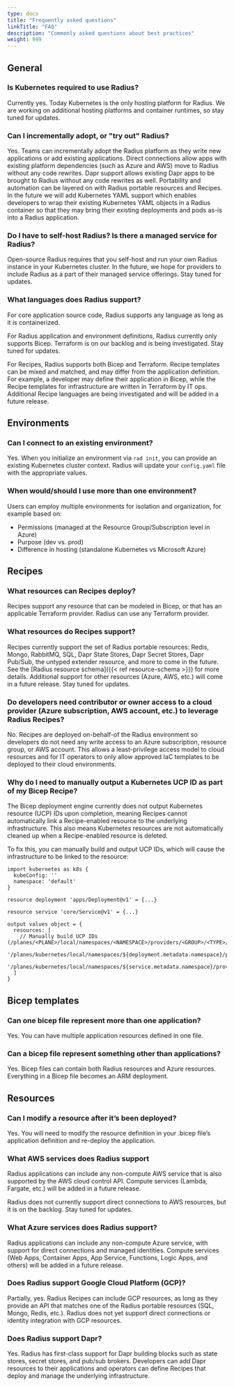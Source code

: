```yaml
---
type: docs
title: "Frequently asked questions"
linkTitle: "FAQ"
description: "Commonly asked questions about best practices"
weight: 999
---
```


## General

### Is Kubernetes required to use Radius? 

Currently yes. Today Kubernetes is the only hosting platform for Radius. We are working on additional hosting platforms and container runtimes, so stay tuned for updates. 

### Can I incrementally adopt, or "try out" Radius?

Yes. Teams can incrementally adopt the Radius platform as they write new applications or add existing applications. Direct connections allow apps with existing platform dependencies (such as Azure and AWS) move to Radius without any code rewrites. Dapr support allows existing Dapr apps to be brought to Radius without any code rewrites as well. Portability and automation can be layered on with Radius portable resources and Recipes. In the future we will add Kubernetes YAML support which enables developers to wrap their existing Kubernetes YAML objects in a Radius container so that they may bring their existing deployments and pods as-is into a Radius application.

### Do I have to self-host Radius? Is there a managed service for Radius? 

Open-source Radius requires that you self-host and run your own Radius instance in your Kubernetes cluster. In the future, we hope for providers to include Radius as a part of their managed service offerings. Stay tuned for updates.

### What languages does Radius support? 

For core application source code, Radius supports any language as long as it is containerized. 

For Radius application and environment definitions, Radius currently only supports Bicep. Terraform is on our backlog and is being investigated. Stay tuned for updates. 

For Recipes, Radius supports both Bicep and Terraform. Recipe templates can be mixed and matched, and may differ from the application definition. For example, a developer may define their application in Bicep, while the Recipe templates for infrastructure are written in Terraform by IT ops. Additional Recipe languages are being investigated and will be added in a future release.

## Environments

### Can I connect to an existing environment?

Yes. When you initialize an environment via `rad init`, you can provide an existing Kubernetes cluster context. Radius will update your `config.yaml` file with the appropriate values.

### When would/should I use more than one environment?

Users can employ multiple environments for isolation and organization, for example based on:
- Permissions (managed at the Resource Group/Subscription level in Azure)
- Purpose (dev vs. prod)
- Difference in hosting (standalone Kubernetes vs Microsoft Azure)

## Recipes

### What resources can Recipes deploy? 

Recipes support any resource that can be modeled in Bicep, or that has an applicable Terraform provider. Radius can use any Terraform provider. 

### What resources do Recipes support?

Recipes currently support the set of Radius portable resources: Redis, Mongo, RabbitMQ, SQL, Dapr State Stores, Dapr Secret Stores, Dapr Pub/Sub, the untyped extender resource, and more to come in the future. See the [Radius resource schema]({{< ref resource-schema >}}) for more details. Additional support for other resources (Azure, AWS, etc.) will come in a future release. Stay tuned for updates. 

### Do developers need contributor or owner access to a cloud provider (Azure subscription, AWS account, etc.) to leverage Radius Recipes? 

No. Recipes are deployed on-behalf-of the Radius environment so developers do not need any write access to an Azure subscription, resource group, or AWS account. This allows a least-privilege access model to cloud resources and for IT operators to only allow approved IaC templates to be deployed to their cloud environments. 

### Why do I need to manually output a Kubernetes UCP ID as part of my Bicep Recipe?

The Bicep deployment engine currently does not output Kubernetes resource (UCP) IDs upon completion, meaning Recipes cannot automatically link a Recipe-enabled resource to the underlying infrastructure. This also means Kubernetes resources are not automatically cleaned up when a Recipe-enabled resource is deleted.

To fix this, you can manually build and output UCP IDs, which will cause the infrastructure to be linked to the resource:

```bicep
import kubernetes as k8s {
  kubeConfig: ''
  namespace: 'default'
}

resource deployment 'apps/Deployment@v1' = {...}

resource service 'core/Service@v1' = {...}

output values object = {
  resources: [
    // Manually build UCP IDs (/planes/<PLANE>/local/namespaces/<NAMESPACE>/providers/<GROUP>/<TYPE>/<NAME>)
    '/planes/kubernetes/local/namespaces/${deployment.metadata.namespace}/providers/apps/Deployment/${deployment.metadata.name}'
    '/planes/kubernetes/local/namespaces/${service.metadata.namespace}/providers/core/Service/${service.metadata.name}'
  ]
}
```

## Bicep templates

### Can one bicep file represent more than one application?

Yes. You can have multiple application resources defined in one file.

### Can a bicep file represent something other than applications?

Yes. Bicep files can contain both Radius resources and Azure resources. Everything in a Bicep file becomes an ARM deployment.

## Resources

### Can I modify a resource after it’s been deployed?

Yes. You will need to modify the resource definition in your .bicep file’s application definition and re-deploy the application.

### What AWS services does Radius support 

Radius applications can include any non-compute AWS service that is also supported by the AWS cloud control API. Compute services (Lambda, Fargate, etc.) will be added in a future release. 

Radius does not currently support direct connections to AWS resources, but it is on the backlog. Stay tuned for updates. 

### What Azure services does Radius support? 

Radius applications can include any non-compute Azure service, with support for direct connections and managed identities. Compute services (Web Apps, Container Apps, App Service, Functions, Logic Apps, and others) will be added in a future release. 

### Does Radius support Google Cloud Platform (GCP)? 

Partially, yes. Radius Recipes can include GCP resources, as long as they provide an API that matches one of the Radius portable resources (SQL, Mongo, Redis, etc.). Radius does not yet support direct connections or identity integration with GCP resources. 

### Does Radius support Dapr? 

Yes. Radius has first-class support for Dapr building blocks such as state stores, secret stores, and pub/sub brokers. Developers can add Dapr resources to their applications and operators can define Recipes that deploy and manage the underlying infrastructure. 
